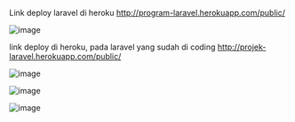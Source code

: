 Link deploy laravel di heroku 
http://program-laravel.herokuapp.com/public/


![image](https://user-images.githubusercontent.com/80499052/127267484-eee54abb-22d7-42a8-a630-99795ae47fba.png)



link deploy di heroku, pada laravel yang sudah di coding 
http://projek-laravel.herokuapp.com/public/


![image](https://user-images.githubusercontent.com/80499052/127267520-ca113387-9acb-430e-8c9f-3db564cfedeb.png)

![image](https://user-images.githubusercontent.com/80499052/127269358-5cbe9573-1a7f-4d02-b532-ffe958c9bb55.png)

![image](https://user-images.githubusercontent.com/80499052/127269383-2166cad6-6101-47b0-9051-a88e5433fae8.png)




